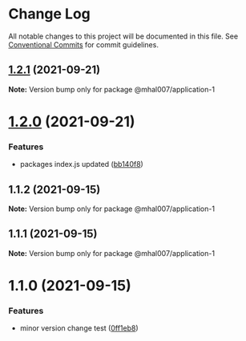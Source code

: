 # Change Log

All notable changes to this project will be documented in this file.
See [Conventional Commits](https://conventionalcommits.org) for commit guidelines.

## [1.2.1](https://github.com/mhal007/lerna-publish-test/compare/@mhal007/application-1@1.2.0...@mhal007/application-1@1.2.1) (2021-09-21)

**Note:** Version bump only for package @mhal007/application-1





# [1.2.0](https://github.com/mhal007/lerna-publish-test/compare/@mhal007/application-1@1.1.2...@mhal007/application-1@1.2.0) (2021-09-21)


### Features

* packages index.js updated ([bb140f8](https://github.com/mhal007/lerna-publish-test/commit/bb140f8cb520117599bb94bf04c2bee54f9ac450))





## 1.1.2 (2021-09-15)

**Note:** Version bump only for package @mhal007/application-1





## 1.1.1 (2021-09-15)

**Note:** Version bump only for package @mhal007/application-1





# 1.1.0 (2021-09-15)


### Features

* minor version change test ([0ff1eb8](https://github.com/mhal007/lerna-publish-test/commit/0ff1eb8190622a91f1aae7c273f94ea0e33ae6ce))
